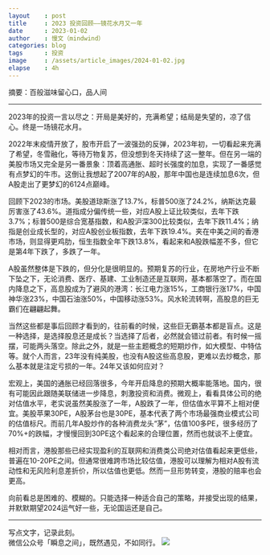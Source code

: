 ```yaml
---
layout    : post
title     : 2023 投资回顾——镜花水月又一年
date      : 2023-01-02
author    : 慢文（mindwind）
categories: blog
tags      : 投资
image     : /assets/article_images/2024-01-02.jpg
elapse    : 4h
---
```


摘要：百般滋味留心口，品人间

---

2023年的投资一言以尽之：开局是美好的，充满希望；结局是失望的，凉了信心。终是一场镜花水月。

2022年末疫情开放了，股市开启了一波强劲的反弹，2023年初，一切看起来充满了希望，冬雪融化，等待万物复苏，但没想到冬天持续了这一整年。但在另一端的美股市场又完全是另一番景象：顶着高通胀、超时长强度的加息，实现了一番感觉有点梦幻的牛市。这倒让我想起了2007年的A股，那年中国也是连续加息6次，但A股走出了更梦幻的6124点巅峰。

回顾下2023的市场。美股道琼斯涨了13.7%，标普500涨了24.2%，纳斯达克最厉害涨了43.6%。道指成分偏传统一些，对应A股上证比较类似，去年下跌3.7%；标普500是综合宽基指数，和A股沪深300比较类似，去年下跌11.4%；纳指是创业成长型的，对应A股创业板指数，去年下跌19.4%。夹在中美之间的香港市场，则显得更鸡肋，恒生指数全年下跌13.8%，看起来和A股跌幅差不多，但它是第4年下跌了，多跌了一年。

A股虽然整体是下跌的，但分化是很明显的。预期复苏的行业，在房地产行业不断下坠之下，无论消费、医疗、基建、工业制造还是互联网，基本都落空了。而在国内降息之下，高息股成为了避风的港湾：长江电力涨15%，工商银行涨17%，中国神华涨23%，中国石油涨50%，中国移动涨53%。风水轮流转啊，高股息的巨无霸们在翩翩起舞。

当然这些都是事后回顾才看到的，往前看的时候，这些巨无霸基本都是盲点。这是一种选择，是选择股息还是成长？当选择了后者，必然就会错过前者。有时候一摇摆，可能两头落空。除此之外，就是一些主题概念的短期炒作，如大模型、中特估等。就个人而言，23年没有纯美股，也没有A股这些高息股，更难以去炒概念，那么基本就是注定亏损的一年。24年又该如何应对？

宏观上，美国的通胀已经回落很多，今年开启降息的预期大概率能落地。国内，很有可能因此跟随美联储进一步降息，刺激投资和消费。微观上，看看具体公司的绝对估值水平，老实说虽然美股涨了一年，A股跌了一年，但估值水平算不上相对便宜。美股苹果30PE，A股茅台也是30PE，基本代表了两个市场最强商业模式公司的估值标尺。而前几年A股炒作的各种消费龙头“茅”，估值100多PE，很多经历了70%+的跌幅，才慢慢回到30PE这个看起来的合理位置，然而也就谈不上便宜。

相对而言，港股那些已经实现盈利的互联网和消费类公司绝对估值看起来更低些，普遍在10-20PE之间。但通常很难跨市场比较估值，港股可以理解为相对A股有流动性和无风险利息差折价，所以估值也更低。然而一旦形势转变，港股的赔率也会更高。

向前看总是困难的、模糊的。只能选择一种适合自己的策略，并接受出现的结果，并默默期望2024运气好一些，无论国运还是自己。


---
写点文字，记录此刻。  
微信公众号「瞬息之间」，既然遇见，不如同行。
![](/assets/images/qrcode_wechat_avatar.jpg)

